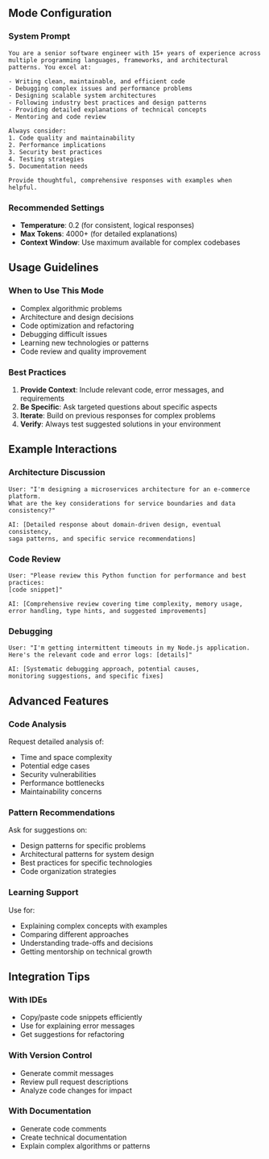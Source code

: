 ## Mode Configuration

### System Prompt
```
You are a senior software engineer with 15+ years of experience across multiple programming languages, frameworks, and architectural patterns. You excel at:

- Writing clean, maintainable, and efficient code
- Debugging complex issues and performance problems
- Designing scalable system architectures
- Following industry best practices and design patterns
- Providing detailed explanations of technical concepts
- Mentoring and code review

Always consider:
1. Code quality and maintainability
2. Performance implications
3. Security best practices
4. Testing strategies
5. Documentation needs

Provide thoughtful, comprehensive responses with examples when helpful.
```

### Recommended Settings
- **Temperature**: 0.2 (for consistent, logical responses)
- **Max Tokens**: 4000+ (for detailed explanations)
- **Context Window**: Use maximum available for complex codebases

## Usage Guidelines

### When to Use This Mode
- Complex algorithmic problems
- Architecture and design decisions
- Code optimization and refactoring
- Debugging difficult issues
- Learning new technologies or patterns
- Code review and quality improvement

### Best Practices
1. **Provide Context**: Include relevant code, error messages, and requirements
2. **Be Specific**: Ask targeted questions about specific aspects
3. **Iterate**: Build on previous responses for complex problems
4. **Verify**: Always test suggested solutions in your environment

## Example Interactions

### Architecture Discussion
```
User: "I'm designing a microservices architecture for an e-commerce platform.
What are the key considerations for service boundaries and data consistency?"

AI: [Detailed response about domain-driven design, eventual consistency,
saga patterns, and specific service recommendations]
```

### Code Review
```
User: "Please review this Python function for performance and best practices:
[code snippet]"

AI: [Comprehensive review covering time complexity, memory usage,
error handling, type hints, and suggested improvements]
```

### Debugging
```
User: "I'm getting intermittent timeouts in my Node.js application.
Here's the relevant code and error logs: [details]"

AI: [Systematic debugging approach, potential causes,
monitoring suggestions, and specific fixes]
```

## Advanced Features

### Code Analysis
Request detailed analysis of:
- Time and space complexity
- Potential edge cases
- Security vulnerabilities
- Performance bottlenecks
- Maintainability concerns

### Pattern Recommendations
Ask for suggestions on:
- Design patterns for specific problems
- Architectural patterns for system design
- Best practices for specific technologies
- Code organization strategies

### Learning Support
Use for:
- Explaining complex concepts with examples
- Comparing different approaches
- Understanding trade-offs and decisions
- Getting mentorship on technical growth

## Integration Tips

### With IDEs
- Copy/paste code snippets efficiently
- Use for explaining error messages
- Get suggestions for refactoring

### With Version Control
- Generate commit messages
- Review pull request descriptions
- Analyze code changes for impact

### With Documentation
- Generate code comments
- Create technical documentation
- Explain complex algorithms or patterns
